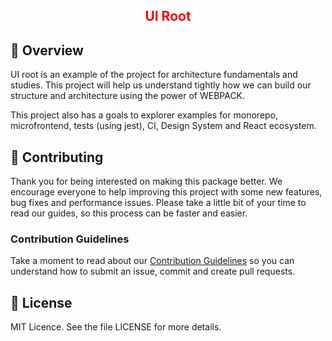 <h2 style="color:red" align="center"> UI Root </h3>

## :rocket: Overview

UI root is an example of the project for architecture fundamentals and studies. This project will help us understand tightly how we can build our structure and architecture using the power of WEBPACK.

This project also has a goals to explorer examples for monorepo, microfrontend, tests (using jest), CI, Design System and React ecosystem.

## 🤖 Contributing

Thank you for being interested on making this package better. We encourage everyone to help improving this project with some new features, bug fixes and performance issues. Please take a little bit of your time to read our guides, so this process can be faster and easier.

### Contribution Guidelines

Take a moment to read about our [Contribution Guidelines](/.github/CONTRIBUTING.md) so you can understand how to submit an issue, commit and create pull requests.

## :memo: License

MIT Licence. See the file LICENSE for more details.
